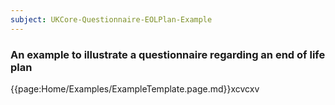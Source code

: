```yaml
---
subject: UKCore-Questionnaire-EOLPlan-Example
---
```

### An example to illustrate a questionnaire regarding an end of life plan

{{page:Home/Examples/ExampleTemplate.page.md}}xcvcxv